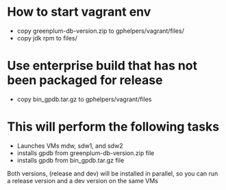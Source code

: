 # How to start vagrant env
- copy greenplum-db-version.zip to gphelpers/vagrant/files/
- copy jdk rpm to files/

# Use enterprise build that has not been packaged for release
- copy bin_gpdb.tar.gz to gphelpers/vagrant/files

# This will perform the following tasks
- Launches VMs mdw, sdw1, and sdw2
- installs gpdb from greenplum-db-version.zip file
- installs gpdb from bin_gpdb.tar.gz file

Both versions, (release and dev) will be installed in parallel,
so you can run a release version and a dev version on the same
VMs
